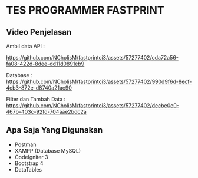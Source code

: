 # TES PROGRAMMER FASTPRINT

## Video Penjelasan
Ambil data API :

https://github.com/NCholisM/fastprintci3/assets/57277402/cda72a56-fa08-422d-8dee-dd11d0891eb9

Database :
https://github.com/NCholisM/fastprintci3/assets/57277402/990d9f6d-8ecf-4cb3-872e-d8740a21ac90

Filter dan Tambah Data :
https://github.com/NCholisM/fastprintci3/assets/57277402/decbe0e0-467b-403c-92fd-704aae2bdc2a

## Apa Saja Yang Digunakan
- Postman
- XAMPP (Database MySQL)
- CodeIgniter 3
- Bootstrap 4
- DataTables
